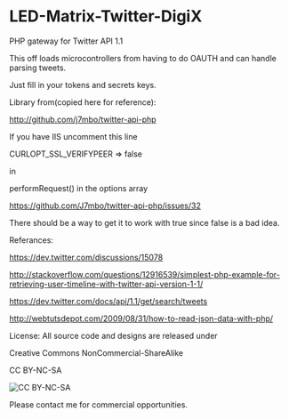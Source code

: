LED-Matrix-Twitter-DigiX
================

PHP gateway for Twitter API 1.1

This off loads microcontrollers from having to do OAUTH and can handle parsing tweets. 

Just fill in your tokens and secrets keys.

Library from(copied here for reference):

http://github.com/j7mbo/twitter-api-php

If you have IIS uncomment this line

CURLOPT_SSL_VERIFYPEER => false

in

performRequest() in the options array

https://github.com/J7mbo/twitter-api-php/issues/32

There should be a way to get it to work with true since false is a bad idea.

Referances:

https://dev.twitter.com/discussions/15078

http://stackoverflow.com/questions/12916539/simplest-php-example-for-retrieving-user-timeline-with-twitter-api-version-1-1/

https://dev.twitter.com/docs/api/1.1/get/search/tweets

http://webtutsdepot.com/2009/08/31/how-to-read-json-data-with-php/




License: All source code and designs are released under 

Creative Commons NonCommercial-ShareAlike 

CC BY-NC-SA

![CC BY-NC-SA](http://i.creativecommons.org/l/by-nc-sa/3.0/88x31.png)

Please contact me for commercial opportunities. 